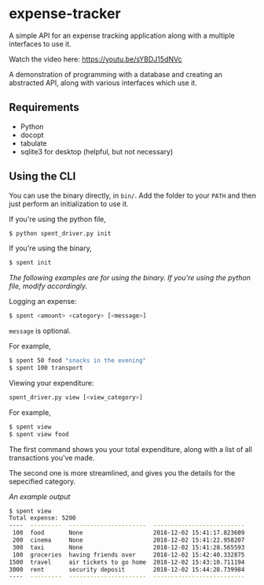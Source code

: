 # expense-tracker
A simple API for an expense tracking application along with a multiple interfaces to use it.

Watch the video here: https://youtu.be/sYBDJ15dNVc


A demonstration of programming with a database and creating an abstracted API, along with various interfaces which use it.

## Requirements
- Python
- docopt
- tabulate
- sqlite3 for desktop (helpful, but not necessary)

## Using the CLI
You can use the binary directly, in `bin/`. Add the folder to your `PATH` and then just perform an initialization to use it.

If you're using the python file,
```sh
$ python spent_driver.py init
```

If you're using the binary,
```sh
$ spent init
```
*The following examples are for using the binary. If you're using the python file, modify accordingly.*

Logging an expense:
```sh
$ spent <amount> <category> [<message>]
```
`message` is optional.

For example,
```sh
$ spent 50 food "snacks in the evening"
$ spent 100 transport
```

Viewing your expenditure:
```sh
spent_driver.py view [<view_category>]
```
For example,
```sh
$ spent view
$ spent view food
```

The first command shows you your total expenditure, along with a list of all transactions you've made.

The second one is more streamlined, and gives you the details for the sepecified category.

*An example output*
```sh
$ spent view
Total expense: 5200
----  ---------  ----------------------  --------------------------
 100  food       None                    2018-12-02 15:41:17.823609
 200  cinema     None                    2018-12-02 15:41:22.958207
 300  taxi       None                    2018-12-02 15:41:28.565593
 100  groceries  having friends over     2018-12-02 15:42:40.332875
1500  travel     air tickets to go home  2018-12-02 15:43:10.711194
3000  rent       security deposit        2018-12-02 15:44:28.739984
----  ---------  ----------------------  --------------------------
```
